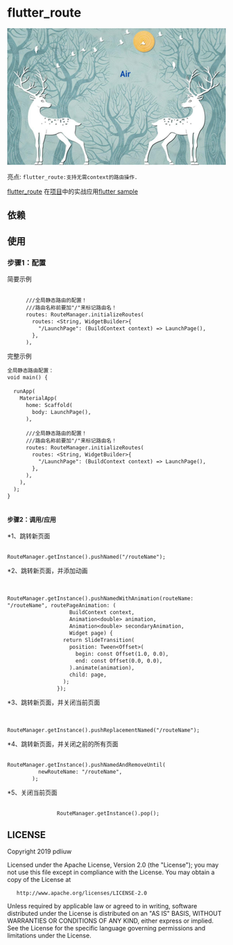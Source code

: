 # flutter_route 

![totem](https://github.com/pdliuw/pdliuw.github.io/blob/master/images/totem_four_logo.jpg?raw=true)


亮点: ``flutter_route:支持无需context的路由操作.``

[flutter_route](https://github.com/pdliuw/flutter_route) 在[项目](https://github.com/flutter-app-sample/flutter_app_sample)中的实战应用[flutter sample](https://github.com/flutter-app-sample/flutter_app_sample)

## 依赖


## 使用

### 步骤1：配置

简要示例

```

      ///全局静态路由的配置！
      ///路由名称前要加"/"来标记路由名！
      routes: RouteManager.initializeRoutes(
        routes: <String, WidgetBuilder>{
          "/LaunchPage": (BuildContext context) => LaunchPage(),
        },
      ),

```

完整示例

```
全局静态路由配置：
void main() {

  runApp(
    MaterialApp(
      home: Scaffold(
        body: LaunchPage(),
      ),

      ///全局静态路由的配置！
      ///路由名称前要加"/"来标记路由名！
      routes: RouteManager.initializeRoutes(
        routes: <String, WidgetBuilder>{
          "/LaunchPage": (BuildContext context) => LaunchPage(),
        },
      ),
    ),
  );
}


```

#### 步骤2：调用/应用

*1、跳转新页面

```

RouteManager.getInstance().pushNamed("/routeName");

```
*2、跳转新页面，并添加动画

```

                RouteManager.getInstance().pushNamedWithAnimation(routeName: "/routeName", routePageAnimation: (
                    BuildContext context,
                    Animation<double> animation,
                    Animation<double> secondaryAnimation,
                    Widget page) {
                  return SlideTransition(
                    position: Tween<Offset>(
                      begin: const Offset(1.0, 0.0),
                      end: const Offset(0.0, 0.0),
                    ).animate(animation),
                    child: page,
                  );
                });

```

*3、跳转新页面，并关闭当前页面

```

                RouteManager.getInstance().pushReplacementNamed("/routeName");

```


*4、跳转新页面，并关闭之前的所有页面

```

RouteManager.getInstance().pushNamedAndRemoveUntil(
          newRouteName: "/routeName",
        );

```

*5、关闭当前页面

```

                RouteManager.getInstance().pop();

```

## LICENSE

   Copyright 2019 pdliuw

   Licensed under the Apache License, Version 2.0 (the "License");
   you may not use this file except in compliance with the License.
   You may obtain a copy of the License at

       http://www.apache.org/licenses/LICENSE-2.0

   Unless required by applicable law or agreed to in writing, software
   distributed under the License is distributed on an "AS IS" BASIS,
   WITHOUT WARRANTIES OR CONDITIONS OF ANY KIND, either express or implied.
   See the License for the specific language governing permissions and
   limitations under the License.

